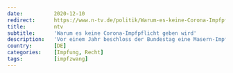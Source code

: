 ```yaml
---
date:          2020-12-10
redirect:      https://www.n-tv.de/politik/Warum-es-keine-Corona-Impfpflicht-geben-wird-article22227746.html
title:         ntv
subtitle:      'Warum es keine Corona-Impfpflicht geben wird'
description:   'Vor einem Jahr beschloss der Bundestag eine Masern-Impfpflicht. Für die Corona-Pandemie schließt die Bundesregierung dies jedoch klar aus. Warum eigentlich?'
country:       [DE]
categories:    [Impfung, Recht]
tags:          [impfzwang]
---
```


